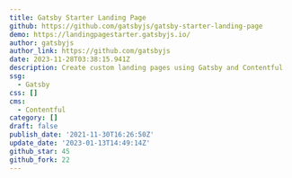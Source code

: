 ```yaml
---
title: Gatsby Starter Landing Page
github: https://github.com/gatsbyjs/gatsby-starter-landing-page
demo: https://landingpagestarter.gatsbyjs.io/
author: gatsbyjs
author_link: https://github.com/gatsbyjs
date: 2023-11-28T03:38:15.941Z
description: Create custom landing pages using Gatsby and Contentful
ssg:
  - Gatsby
css: []
cms:
  - Contentful
category: []
draft: false
publish_date: '2021-11-30T16:26:50Z'
update_date: '2023-01-13T14:49:14Z'
github_star: 45
github_fork: 22
---
```


